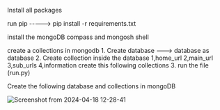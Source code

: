 Install all packages

run pip
-----> pip install -r requirements.txt

install the mongoDB compass and mongosh shell 

create a collections in mongodb
      1. Create database ---> database as database
      2. Create collection inside the database 
              1,home_url
              2,main_url
              3,sub_urls
              4,information 
        create this following collections
      3. run the file (run.py)

Create the following database and collections in mongoDB


![Screenshot from 2024-04-18 12-28-41](https://github.com/mithi17/Real-time-News-Analysis/assets/71600047/004a4213-3fa3-4a98-9fe2-d86d9b40e9d9)

